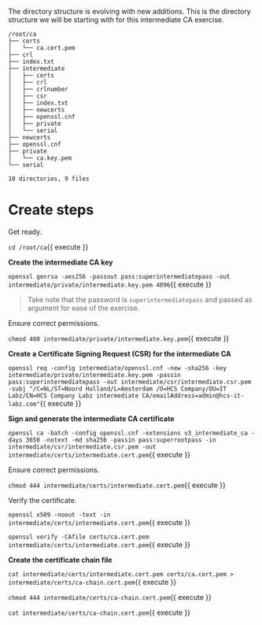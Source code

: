 The directory structure is evolving with new additions. This is the directory structure we will be starting with for this intermediate CA exercise.

```shell
/root/ca
├── certs
│   └── ca.cert.pem
├── crl
├── index.txt
├── intermediate
│   ├── certs
│   ├── crl
│   ├── crlnumber
│   ├── csr
│   ├── index.txt
│   ├── newcerts
│   ├── openssl.cnf
│   ├── private
│   └── serial
├── newcerts
├── openssl.cnf
├── private
│   └── ca.key.pem
└── serial

10 directories, 9 files
```

# Create steps

Get ready.

`cd /root/ca`{{ execute }}

**Create the intermediate CA key**

`openssl genrsa -aes256 -passout pass:superintermediatepass -out intermediate/private/intermediate.key.pem 4096`{{ execute }}

> Take note that the password is `superintermediatepass` and passed as argument for ease of the exercise.

Ensure correct permissions.

`chmod 400 intermediate/private/intermediate.key.pem`{{ execute }}

**Create a Certificate Signing Request (CSR) for the intermediate CA**

`openssl req -config intermediate/openssl.cnf -new -sha256 -key intermediate/private/intermediate.key.pem -passin pass:superintermediatepass -out intermediate/csr/intermediate.csr.pem -subj "/C=NL/ST=Noord Holland/L=Amsterdam /O=HCS Company/OU=IT Labz/CN=HCS Company Labz intermediate CA/emailAddress=admin@hcs-it-labz.com"`{{ execute }}

**Sign and generate the intermediate CA certificate**

`openssl ca -batch -config openssl.cnf -extensions v3_intermediate_ca -days 3650 -notext -md sha256 -passin pass:superrootpass -in intermediate/csr/intermediate.csr.pem -out intermediate/certs/intermediate.cert.pem`{{ execute }}

Ensure correct permissions.

`chmod 444 intermediate/certs/intermediate.cert.pem`{{ execute }}

Verify the certificate.

`openssl x509 -noout -text -in intermediate/certs/intermediate.cert.pem`{{ execute }}

`openssl verify -CAfile certs/ca.cert.pem intermediate/certs/intermediate.cert.pem`{{ execute }}

**Create the certificate chain file**

`cat intermediate/certs/intermediate.cert.pem certs/ca.cert.pem > intermediate/certs/ca-chain.cert.pem`{{ execute }}

`chmod 444 intermediate/certs/ca-chain.cert.pem`{{ execute }}

`cat intermediate/certs/ca-chain.cert.pem`{{ execute }}

